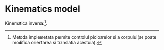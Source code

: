 # Kinematics model

Kinematica inversa:[^2].

[^1]: Problema de Kinematica inversa este rezolvata trigonometric. 
[^2]: Metoda implemetata permite controlul picioarelor si a corpului(se poate modifica orientarea si translatia acestuia).
